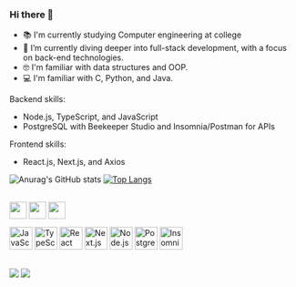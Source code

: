 ### Hi there 👋
- 📚 I'm currently studying Computer engineering at college
- 🌱 I’m currently diving deeper into full-stack development, with a focus on back-end technologies.
- 🤓 I'm familiar with data structures and OOP.
- 💻 I'm familiar with C, Python, and Java.

Backend skills:
- Node.js, TypeScript, and JavaScript
- PostgreSQL with Beekeeper Studio and Insomnia/Postman for APIs

Frontend skills:
- React.js, Next.js, and Axios



![Anurag's GitHub stats](https://github-readme-stats.vercel.app/api?username=Armaaaaaaaaaaaaaaaaaaaaaaaaaaando&show_icons=true&theme=dracula) [![Top Langs](https://github-readme-stats.vercel.app/api/top-langs/?username=Armaaaaaaaaaaaaaaaaaaaaaaaaaaando&layout=compact&theme=dracula&title_color=ff79c6)](https://github.com/Armaaaaaaaaaaaaaaaaaaaaaaaaaaando/github-readme-stats)



<div style="display:inline_block"><br>
  <img align="center" akt="Armando-python" height="30" width"40" src="https://cdn.jsdelivr.net/gh/devicons/devicon@latest/icons/python/python-original.svg" />
  <img align="center" akt="Armando-java" height="30" width"40" src="https://cdn.jsdelivr.net/gh/devicons/devicon@latest/icons/java/java-original.svg" />
  <img align="center" akt="Armando-java" height="30" width"40" src="https://cdn.jsdelivr.net/gh/devicons/devicon@latest/icons/c/c-original.svg" />
<p>
  <img src="https://cdn.jsdelivr.net/gh/devicons/devicon/icons/javascript/javascript-original.svg" alt="JavaScript" width="40" height="40" />
  <img src="https://cdn.jsdelivr.net/gh/devicons/devicon/icons/typescript/typescript-original.svg" alt="TypeScript" width="40" height="40" />
  <img src="https://cdn.jsdelivr.net/gh/devicons/devicon/icons/react/react-original.svg" alt="React" width="40" height="40" />
  <img src="https://cdn.jsdelivr.net/gh/devicons/devicon/icons/nextjs/nextjs-original.svg" alt="Next.js" width="40" height="40" />
  <img src="https://cdn.jsdelivr.net/gh/devicons/devicon/icons/nodejs/nodejs-original.svg" alt="Node.js" width="40" height="40" />
  <img src="https://cdn.jsdelivr.net/gh/devicons/devicon/icons/postgresql/postgresql-original.svg" alt="PostgreSQL" width="40" height="40" />
  <img src="https://cdn.jsdelivr.net/gh/devicons/devicon/icons/insomnia/insomnia-original.svg" alt="Insomnia" width="40" height="40" />
</p>
  
</div>


##



<div>
  <a href="https://www.instagram.com/zxzarmandozxz/" target="_blank"><img src="https://img.shields.io/badge/Instagram-E4405F?style=for-the-badge&logo=instagram&logoColor=white" target="_blank"></a>
  <a href="Odnamraarmando1@gmail.com" target="blank"><img src="https://img.shields.io/badge/Gmail-D14836?style=for-the-badge&logo=gmail&logoColor=white"  target="_blank"></a>
  

</div>
          


